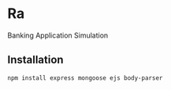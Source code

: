 # Ra
Banking Application Simulation

## Installation
```
npm install express mongoose ejs body-parser 
```
